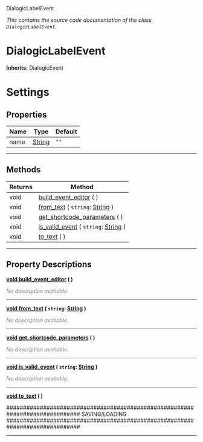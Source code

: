 
<div class="header-banner purple">
<div class="header-label purple">DialogicLabelEvent</div>
</div>

*This contains the source code documentation of the class `DialogicLabelEvent`.*
        
# DialogicLabelEvent
**Inherits:** DialogicEvent

# Settings
## Properties
Name | Type | Default 
--- | --- | --- 
name | [String](https://docs.godotengine.org/en/latest/classes/class_string.html#class-string) |  `""` 
--- 

## Methods
Returns | Method 
--- | --- 
<span class="hljs-attribute">void</span> | [<span class="hljs-title">build_event_editor</span>](#property-build_event_editor) ( ) 
<span class="hljs-attribute">void</span> | [<span class="hljs-title">from_text</span>](#property-from_text) ( `string`: [String](https://docs.godotengine.org/en/latest/classes/class_string.html#class-string) ) 
<span class="hljs-attribute">void</span> | [<span class="hljs-title">get_shortcode_parameters</span>](#property-get_shortcode_parameters) ( ) 
<span class="hljs-attribute">void</span> | [<span class="hljs-title">is_valid_event</span>](#property-is_valid_event) ( `string`: [String](https://docs.godotengine.org/en/latest/classes/class_string.html#class-string) ) 
<span class="hljs-attribute">void</span> | [<span class="hljs-title">to_text</span>](#property-to_text) ( ) 
--- 
## Property Descriptions



<a class="header" id="property-build_event_editor" href="#property-build_event_editor">**<span class="hljs-attribute">void</span> [<span class="hljs-title">build_event_editor</span>](#property-build_event_editor) ( )** </a>



 <span style = "color: gray">*No description available.*</span> 

---



<a class="header" id="property-from_text" href="#property-from_text">**<span class="hljs-attribute">void</span> [<span class="hljs-title">from_text</span>](#property-from_text) ( `string`: [String](https://docs.godotengine.org/en/latest/classes/class_string.html#class-string) )** </a>



 <span style = "color: gray">*No description available.*</span> 

---



<a class="header" id="property-get_shortcode_parameters" href="#property-get_shortcode_parameters">**<span class="hljs-attribute">void</span> [<span class="hljs-title">get_shortcode_parameters</span>](#property-get_shortcode_parameters) ( )** </a>



 <span style = "color: gray">*No description available.*</span> 

---



<a class="header" id="property-is_valid_event" href="#property-is_valid_event">**<span class="hljs-attribute">void</span> [<span class="hljs-title">is_valid_event</span>](#property-is_valid_event) ( `string`: [String](https://docs.godotengine.org/en/latest/classes/class_string.html#class-string) )** </a>



 <span style = "color: gray">*No description available.*</span> 

---



<a class="header" id="property-to_text" href="#property-to_text">**<span class="hljs-attribute">void</span> [<span class="hljs-title">to_text</span>](#property-to_text) ( )** </a>



############################################################################## SAVING/LOADING ##############################################################################

---

